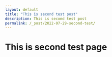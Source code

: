 ```yaml
---
layout: default
title: "This is second test post"
description: This is second test post
permalink: /_post/2022-07-29-second-test/
---
```

# This is second test page
